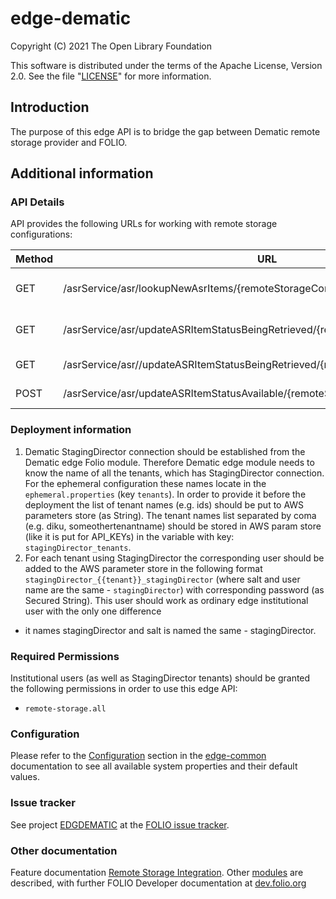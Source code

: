 # edge-dematic

Copyright (C) 2021 The Open Library Foundation

This software is distributed under the terms of the Apache License,
Version 2.0. See the file "[LICENSE](LICENSE)" for more information.

## Introduction
The purpose of this edge API is to bridge the gap between Dematic remote storage provider and FOLIO.

## Additional information

### API Details
API provides the following URLs for working with remote storage configurations:

| Method | URL| Description | 
|---|---|---|
| GET | /asrService/asr/lookupNewAsrItems/{remoteStorageConfigurationId}  | The polling API for accessions |
| GET | /asrService/asr/updateASRItemStatusBeingRetrieved/{remoteStorageConfigurationId} | The polling API for retrievals |
| GET | /asrService/asr//updateASRItemStatusBeingRetrieved/{remoteStorageConfigurationId} | The API for retrieve |
| POST | /asrService/asr/updateASRItemStatusAvailable/{remoteStorageConfigurationId} | The API for return |

### Deployment information
1. Dematic StagingDirector connection should be established from the Dematic edge Folio module. Therefore Dematic edge module 
needs to know the name of all the tenants, which has StagingDirector connection. For the ephemeral configuration these names locate in the
`ephemeral.properties` (key `tenants`). In order to provide it before the deployment the list of tenant names (e.g. ids) should be put to AWS parameters store (as String). The tenant names list separated by 
coma (e.g. diku, someothertenantname) should be stored in AWS param store (like it is put for API_KEYs) in the variable with 
key: `stagingDirector_tenants`. 
2. For each tenant using StagingDirector the corresponding user should be added 
to the AWS parameter store in the following format `stagingDirector_{{tenant}}_stagingDirector` (where salt and user name are the same - `stagingDirector`) with corresponding password (as Secured String). 
This user should work as ordinary edge institutional user with the only one difference 
- it names stagingDirector and salt is named the same - stagingDirector.

### Required Permissions
Institutional users (as well as StagingDirector tenants) should be granted the following permissions in order to use this edge API:
- `remote-storage.all`

### Configuration
Please refer to the [Configuration](https://github.com/folio-org/edge-common/blob/master/README.md#configuration) section in the [edge-common](https://github.com/folio-org/edge-common/blob/master/README.md) documentation to see all available system properties and their default values.

### Issue tracker
See project [EDGDEMATIC](https://issues.folio.org/browse/EDGDEMATIC)
at the [FOLIO issue tracker](https://dev.folio.org/guidelines/issue-tracker).

### Other documentation
Feature documentation [Remote Storage Integration](https://wiki.folio.org/display/DD/Remote+storages+integration).
Other [modules](https://dev.folio.org/source-code/#server-side) are described,
with further FOLIO Developer documentation at
[dev.folio.org](https://dev.folio.org/)
